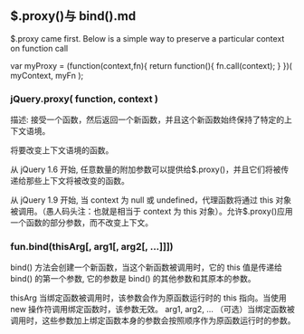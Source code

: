 ## \$.proxy()与 bind().md

\$.proxy came first. Below is a simple way to preserve a particular context on function call

var myProxy = (function(context,fn){
return function(){
fn.call(context);
}
})( myContext, myFn );

### jQuery.proxy( function, context )

描述: 接受一个函数，然后返回一个新函数，并且这个新函数始终保持了特定的上下文语境。

将要改变上下文语境的函数。

从 jQuery 1.6 开始, 任意数量的附加参数可以提供给\$.proxy()，并且它们将被传递给那些上下文将被改变的函数。

从 jQuery 1.9 开始, 当 context 为 null 或 undefined，代理函数将通过 this 对象被调用。（愚人码头注：也就是相当于 context 为 this 对象）。允许\$.proxy()应用一个函数的部分参数，而不改变上下文。

### fun.bind(thisArg[, arg1[, arg2[, ...]]])

bind() 方法会创建一个新函数，当这个新函数被调用时，它的 this 值是传递给 bind() 的第一个参数, 它的参数是 bind() 的其他参数和其原本的参数。

thisArg 当绑定函数被调用时，该参数会作为原函数运行时的 this 指向。当使用 new 操作符调用绑定函数时，该参数无效。
arg1, arg2, … （可选）当绑定函数被调用时，这些参数加上绑定函数本身的参数会按照顺序作为原函数运行时的参数。
